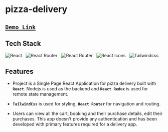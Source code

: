 # pizza-delivery

## [` Demo Link `]()

## Tech Stack

![React](https://img.shields.io/badge/React-20232A?style=for-the-badge&logo=react&logoColor=61DAFB)
&nbsp;&nbsp;![React Router](https://img.shields.io/badge/Redux-#764ABC?style=for-the-badge&logo=Redux&logoColor=white)
&nbsp;&nbsp;![React Router](https://img.shields.io/badge/React_Router-CA4245?style=for-the-badge&logo=react-router&logoColor=white)
&nbsp;&nbsp;![React Icons](https://img.shields.io/badge/React_Icons-5588FF?style=for-the-badge&logo=React_Icons&logoColor=black)
&nbsp;&nbsp;![Tailwindcss](https://img.shields.io/badge/Tailwindcss-06B6D4?style=for-the-badge&logo=tailwindcss&logoColor=white)


## Features

-   Project is a Single Page React Application for pizza delivery built with **`React`**. Nodejs is used as the backend and **`React Redux`** is used for remote state management.

-    **`TailwindCss`** is used for styling, **`React Router`** for navigation and routing.

-   Users can view all the cart, booking and their purchase details, edit their purchases. This app doesn't provide any authentication and has been developed with primary features required for a delivery app.

